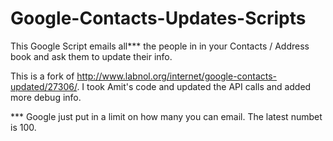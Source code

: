 # Google-Contacts-Updates-Scripts
This Google Script emails all*** the people in in your Contacts / Address book and ask them to update their info.

This is a fork of  http://www.labnol.org/internet/google-contacts-updated/27306/.  I took Amit's code and updated the API calls and added more debug info. 

*** Google just put in a limit on how many you can email.  The latest numbet is 100.
